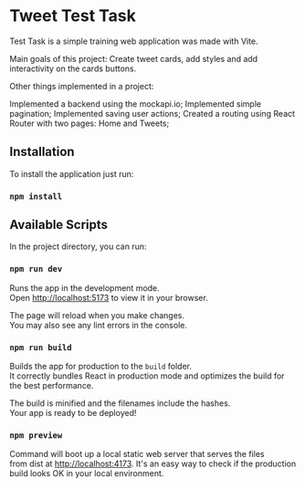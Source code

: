 # Tweet Test Task

Test Task is a simple training web application was made with Vite.

Main goals of this project: Create tweet cards, add styles and add interactivity on the cards buttons.

Other things implemented in a project:

Implemented a backend using the mockapi.io;
Implemented simple pagination;
Implemented saving user actions;
Created a routing using React Router with two pages: Home and Tweets;

## Installation

To install the application just run:

### `npm install`


## Available Scripts

In the project directory, you can run:

### `npm run dev`

Runs the app in the development mode.\
Open [http://localhost:5173](http://localhost:5173) to view it in your browser.

The page will reload when you make changes.\
You may also see any lint errors in the console.

### `npm run build`

Builds the app for production to the `build` folder.\
It correctly bundles React in production mode and optimizes the build for the best performance.

The build is minified and the filenames include the hashes.\
Your app is ready to be deployed!

### `npm preview`

Command will boot up a local static web server that serves the files\
from dist at [http://localhost:4173](http://localhost:4173).
It's an easy way to check if the production build looks OK in your local environment.
